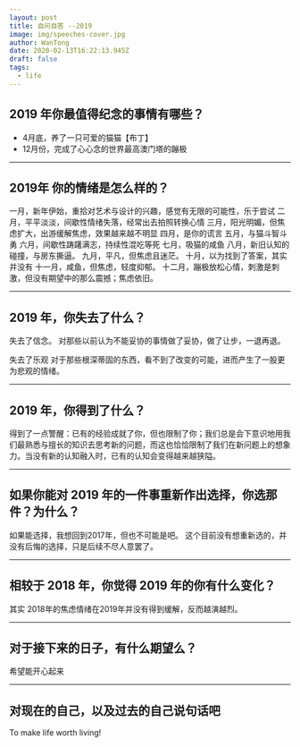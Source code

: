 ```yaml
---
layout: post
title: 自问自答 --2019
image: img/speeches-cover.jpg
author: WanTong
date: 2020-02-13T16:22:13.945Z
draft: false
tags:
  - life
---
```


## 2019 年你最值得纪念的事情有哪些？

- 4月底，养了一只可爱的猫猫【布丁】
- 12月份，完成了心心念的世界最高澳门塔的蹦极

---

## 2019年 你的情绪是怎么样的？

一月，新年伊始，重拾对艺术与设计的兴趣，感觉有无限的可能性，乐于尝试
二月，平平淡淡，间歇性情绪失落，经常出去拍照转换心情
三月，阳光明媚，但焦虑扩大，出游缓解焦虑，效果越来越不明显
四月，是你的谎言
五月，与猫斗智斗勇
六月，间歇性踌躇满志，持续性混吃等死
七月，吸猫的咸鱼
八月，新旧认知的碰撞，与房东撕逼。
九月，平凡，但焦虑且迷茫。
十月，以为找到了答案，其实并没有
十一月，咸鱼，但焦虑，轻度抑郁。
十二月，蹦极放松心情，刺激是刺激，但没有期望中的那么震撼；焦虑依旧。

---

## 2019 年，你失去了什么？

失去了信念。
对那些以前认为不能妥协的事情做了妥协，做了让步，一退再退。

失去了乐观
对于那些根深蒂固的东西，看不到了改变的可能，进而产生了一股更为悲观的情绪。

---

## 2019 年，你得到了什么？

得到了一点警醒：已有的经验成就了你，但也限制了你；我们总是会下意识地用我们最熟悉与擅长的知识去思考新的问题，而这也恰恰限制了我们在新问题上的想象力。当没有新的认知融入时，已有的认知会变得越来越狭隘。

---

## 如果你能对 2019 年的一件事重新作出选择，你选那件？为什么？

如果能选择，我想回到2017年，但也不可能是吧。
这个目前没有想重新选的，并没有后悔的选择，只是后续不尽人意罢了。

---

## 相较于 2018 年，你觉得 2019 年的你有什么变化？

其实 2018年的焦虑情绪在2019年并没有得到缓解，反而越演越烈。

---

## 对于接下来的日子，有什么期望么？

希望能开心起来

---

## 对现在的自己，以及过去的自己说句话吧

To make life worth living!
